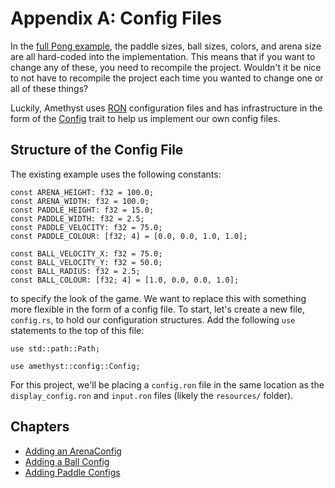 # Appendix A: Config Files

In the [full Pong example][pong], the paddle sizes, ball sizes, colors, and arena size are all hard-coded 
into the implementation. This means that if you want to change any of these, you need to recompile the 
project. Wouldn't it be nice to not have to recompile the project each time you wanted to change one or all 
of these things?

Luckily, Amethyst uses [RON][ron] configuration files and has infrastructure in the form of the 
[Config][config] trait to help us implement our own config files.

## Structure of the Config File

The existing example uses the following constants:

```rust,ignore
const ARENA_HEIGHT: f32 = 100.0;
const ARENA_WIDTH: f32 = 100.0;
const PADDLE_HEIGHT: f32 = 15.0;
const PADDLE_WIDTH: f32 = 2.5;
const PADDLE_VELOCITY: f32 = 75.0;
const PADDLE_COLOUR: [f32; 4] = [0.0, 0.0, 1.0, 1.0];

const BALL_VELOCITY_X: f32 = 75.0;
const BALL_VELOCITY_Y: f32 = 50.0;
const BALL_RADIUS: f32 = 2.5;
const BALL_COLOUR: [f32; 4] = [1.0, 0.0, 0.0, 1.0];
```

to specify the look of the game. We want to replace this with something more flexible in the form of a config 
file. To start, let's create a new file, `config.rs`, to hold our configuration structures. Add the following 
`use` statements to the top of this file:

```rust,ignore
use std::path::Path;

use amethyst::config::Config;
```

For this project, we'll be placing a `config.ron` file in the same location as the `display_config.ron` and 
`input.ron` files (likely the `resources/` folder).

## Chapters

* [Adding an ArenaConfig][0]
* [Adding a Ball Config][1]
* [Adding Paddle Configs][2]

[pong]: https://github.com/amethyst/amethyst/tree/develop/examples/pong
[ron]: https://docs.rs/ron/0.1.7/ron/
[config]: https://docs.rs/amethyst_config/0.5.0/amethyst_config/trait.Config.html
[0]: ./appendices/a_config_files/arena_config.html
[1]: ./appendices/a_config_files/ball_config.html
[2]: ./appendices/a_config_files/paddle_configs.html

